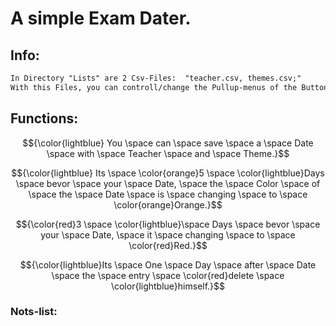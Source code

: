 # A simple Exam Dater.


## Info:
```diff
In Directory "Lists" are 2 Csv-Files:  "teacher.csv, themes.csv;"
With this Files, you can controll/change the Pullup-menus of the Buttons "Teacher" and "Theme"
```

## Functions:

$${\color{lightblue} You \space can \space save \space a \space Date \space with \space Teacher \space and \space Theme.}$$

$${\color{lightblue} Its \space \color{orange}5 \space \color{lightblue}Days \space bevor \space your \space Date, \space the \space Color \space of \space the \space Date \space is \space changing \space to \space \color{orange}Orange.}$$

$${\color{red}3 \space \color{lightblue}\space Days \space bevor \space your \space Date, \space it \space changing \space to \space \color{red}Red.}$$


$${\color{lightblue}Its \space One \space Day \space after \space Date \space the \space entry \space \color{red}delete \space \color{lightblue}himself.}$$



### Nots-list:

```diff

```
